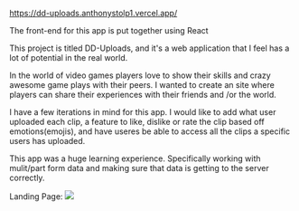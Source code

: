 
https://dd-uploads.anthonystolp1.vercel.app/

The front-end for this app is put together using React

This project is titled DD-Uploads, and it's a web application that I feel has a lot of potential in the real world.

In the world of video games players love to show their skills and crazy awesome game plays with their peers. I wanted to create an site where players can share their experiences with their friends and /or the world.

I have a few iterations in mind for this app. I would like to add what user uploaded each clip, a feature to like, dislike or rate the clip based off emotions(emojis), and have useres be able to access all the clips a specific users has uploaded. 

This app was a huge learning experience. Specifically working with mulit/part form data and making sure that data is getting to the server correctly. 

Landing Page:
<img src="file:///Users/anthonystolp/Desktop/Screen%20Shot%202020-07-23%20at%203.27.08%20PM.png"/>
